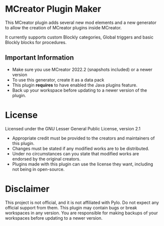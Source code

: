 # MCreator Plugin Maker
This MCreator plugin adds several new mod elements and a new generator to allow the creation of MCreator plugins inside MCreator.

It currently supports custom Blockly categories, Global triggers and basic Blockly blocks for procedures.

## Important Information
- Make sure you use MCreator 2022.2 (snapshots included) or a newer version
- To use this generator, create it as a data pack
- This plugin **requires** to have enabled the Java plugins feature.
- Back up your workspace before updating to a newer version of the plugin.

# License
Licensed under the GNU Lesser General Public License, version 2.1

* Appropriate credit must be provided to the creators and maintainers of this plugin.
* Changes must be stated if any modified works are to be distributed.
* Under no circumstances can you state that modified works are endorsed by the original creators.
* Plugins made with this plugin can use the license they want, including not being in open-source.

# Disclaimer
This project is not official, and it is not affiliated with Pylo. 
Do not expect any official support from them. This plugin may contain bugs or break workspaces in any version. 
You are responsible for making backups of your workspaces before updating to a newer version.